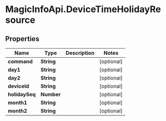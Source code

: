 # MagicInfoApi.DeviceTimeHolidayResource

## Properties
Name | Type | Description | Notes
------------ | ------------- | ------------- | -------------
**command** | **String** |  | [optional] 
**day1** | **String** |  | [optional] 
**day2** | **String** |  | [optional] 
**deviceId** | **String** |  | [optional] 
**holidaySeq** | **Number** |  | [optional] 
**month1** | **String** |  | [optional] 
**month2** | **String** |  | [optional] 


